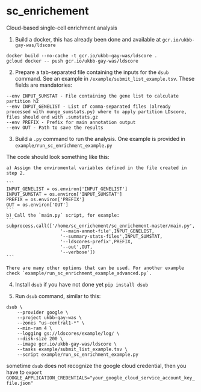 # sc_enrichement
Cloud-based single-cell enrichment analysis

1. Build a docker, this has already been done and available at `gcr.io/ukbb-gay-was/ldscore`
```
docker build --no-cache -t gcr.io/ukbb-gay-was/ldscore .
gcloud docker -- push gcr.io/ukbb-gay-was/ldscore
```

2. Prepare a tab-separated file containing the inputs for the `dsub` command. See an example in `/example/submit_list_example.tsv`.
These fields are mandatories:
```
--env INPUT_SUMSTAT - File containing the gene list to calculate partition h2
--env INPUT_GENELIST - List of comma-separated files (already processed with munge_sumstats.py) where to apply partition LDscore, files should end with .sumstats.gz
--env PREFIX - Prefix for main annotation output
--env OUT - Path to save the results
```

3. Build a `.py` command to run the analysis. One example is provided in `example/run_sc_enrichment_example.py`

The code should look something like this:

	a) Assign the enviromental variables defined in the file created in step 2.

	```
	INPUT_GENELIST = os.environ['INPUT_GENELIST']
	INPUT_SUMSTAT = os.environ['INPUT_SUMSTAT']
	PREFIX = os.environ['PREFIX']
	OUT = os.environ['OUT']
	```
	b) Call the `main.py` script, for example:
	```
	subprocess.call(['/home/sc_enrichement/sc_enrichement-master/main.py',
	                    '--main-annot-file',INPUT_GENELIST,
	                    '--summary-stats-files',INPUT_SUMSTAT,
	                    '--ldscores-prefix',PREFIX,
	                    '--out',OUT,
	                    '--verbose'])
	```

	There are many other options that can be used. For another example check `example/run_sc_enrichment_example_advanced.py`.


4. Install `dsub` if you have not done yet
```pip install dsub```

5. Run `dsub` command, similar to this:

```
dsub \
	--provider google \
	--project ukbb-gay-was \
	--zones "us-central1-*" \
	--min-ram 4 \
	--logging gs://ldscores/example/log/ \
	--disk-size 200 \
	--image gcr.io/ukbb-gay-was/ldscore \
	--tasks example/submit_list_example.tsv \
	--script example/run_sc_enrichment_example.py
```

sometime `dsub` does not recognize the google cloud credential, then you have to `export GOOGLE_APPLICATION_CREDENTIALS="your_google_cloud_service_account_key_file.json"`
